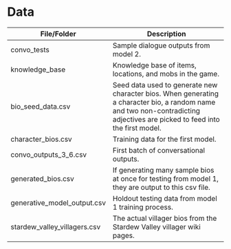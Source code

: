 # Data 

| File/Folder                  | Description                                                                                                                                                                 |
|------------------------------|-----------------------------------------------------------------------------------------------------------------------------------------------------------------------------|
| convo_tests                  | Sample dialogue outputs from model 2.                                                                                                                                       |
| knowledge_base               | Knowledge base of items, locations, and mobs in the game.                                                                                                                   |
| bio_seed_data.csv            | Seed data used to generate new character bios. When generating a character bio, a random name and two non-contradicting adjectives are picked to feed into the first model. |
| character_bios.csv           | Training data for the first model.                                                                                                                                          |
| convo_outputs_3_6.csv        | First batch of conversational outputs.                                                                                                                                      |
| generated_bios.csv           | If generating many sample bios at once for testing from model 1, they are output to this csv file.                                                                          |
| generative_model_output.csv  | Holdout testing data from model 1 training process.                                                                                                                         |
| stardew_valley_villagers.csv | The actual villager bios from the Stardew Valley villager wiki pages.                                                                                                       |